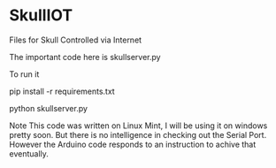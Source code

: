 SkullIOT
========

Files for Skull Controlled via Internet

The important code here is skullserver.py

To run it

pip install -r requirements.txt

python skullserver.py


Note
This code was written on Linux Mint, I will be using it on windows pretty soon. But there is no intelligence in checking out the Serial Port.
However the Arduino code responds to an instruction to achive that eventually.
